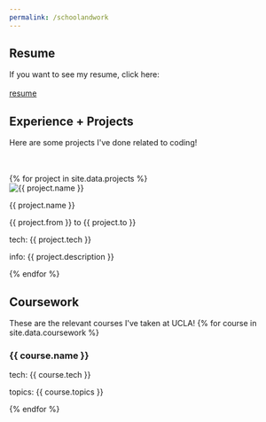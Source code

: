 ```yaml
---
permalink: /schoolandwork
---
```

<div>
	<div class="resume">
		<h2>Resume</h2>
		If you want to see my resume, click here:<br><br>
		<a href="/resume.pdf">resume</a>
	</div>
	<div class="coding section">
		<h2 class="sectiontitle">Experience + Projects</h2>
		<p class="sectioninfo">Here are some projects I've done related to coding!</p><br><br>
		{% for project in site.data.projects %}
		<div class="col2 project">
			<img class="projectimage" src="/assets/images/projects/{{ project.link }}" alt="{{ project.name }}">
			<p>{{ project.name }}</p>
			<p>{{ project.from }} to {{ project.to }}</p>
			<p>tech: {{ project.tech }}</p>
			<p>info: {{ project.description }}</p>
		</div>
		{% endfor %}
	</div>
	<div class="coursework">
		<h2>Coursework</h2>
		These are the relevant courses I've taken at UCLA!
		{% for course in site.data.coursework %}
			<h3>{{ course.name }}</h3>
			<p>tech: {{ course.tech }}</p>
			<p>topics: {{ course.topics }}</p>
		{% endfor %}
	</div>
</div>